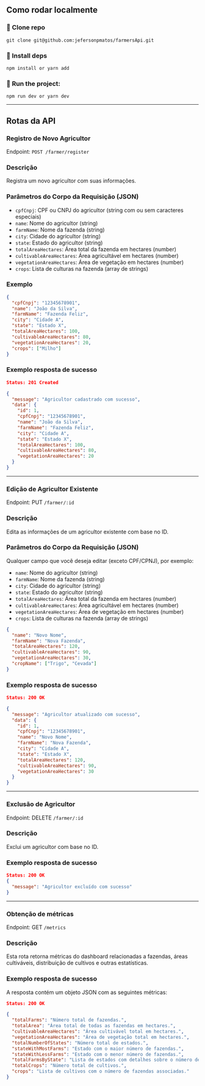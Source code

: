##  Como rodar localmente

### 👾 Clone repo

```
git clone git@github.com:jefersonpmatos/farmersApi.git
```

### 🔧 Install deps

```
npm install or yarn add
```

### 🚀 Run the project:

```
npm run dev or yarn dev
```

***

## Rotas da API

### Registro de Novo Agricultor

Endpoint: `POST /farmer/register`

### Descrição
Registra um novo agricultor com suas informações.

### Parâmetros do Corpo da Requisição (JSON)
- `cpfCnpj`: CPF ou CNPJ do agricultor (string com ou sem caracteres especiais)
- `name`: Nome do agricultor (string)
- `farmName`: Nome da fazenda (string)
- `city`: Cidade do agricultor (string)
- `state`: Estado do agricultor (string)
- `totalAreaHectares`: Área total da fazenda em hectares (number)
- `cultivableAreaHectares`: Área agricultável em hectares (number)
- `vegetationAreaHectares`: Área de vegetação em hectares (number)
- `crops`: Lista de culturas na fazenda (array de strings)

### Exemplo
```json
{
  "cpfCnpj": "12345678901",
  "name": "João da Silva",
  "farmName": "Fazenda Feliz",
  "city": "Cidade A",
  "state": "Estado X",
  "totalAreaHectares": 100,
  "cultivableAreaHectares": 80,
  "vegetationAreaHectares": 20,
  "crops": ["Milho"]
}

```

### Exemplo resposta de sucesso

```json
Status: 201 Created 

{
  "message": "Agricultor cadastrado com sucesso",
  "data": {
    "id": 1,
    "cpfCnpj": "12345678901",
    "name": "João da Silva",
    "farmName": "Fazenda Feliz",
    "city": "Cidade A",
    "state": "Estado X",
    "totalAreaHectares": 100,
    "cultivableAreaHectares": 80,
    "vegetationAreaHectares": 20
  }
}

```
***
### Edição de Agricultor Existente
Endpoint: PUT `/farmer/:id`

### Descrição
Edita as informações de um agricultor existente com base no ID.

### Parâmetros do Corpo da Requisição (JSON)
Qualquer campo que você deseja editar (exceto CPF/CPNJ), por exemplo:

- `name`: Nome do agricultor (string)
- `farmName`: Nome da fazenda (string)
- `city`: Cidade do agricultor (string)
- `state`: Estado do agricultor (string)
- `totalAreaHectares`: Área total da fazenda em hectares (number)
- `cultivableAreaHectares`: Área agricultável em hectares (number)
- `vegetationAreaHectares`: Área de vegetação em hectares (number)
- `crops`: Lista de culturas na fazenda (array de strings)

```json
{
  "name": "Novo Nome",
  "farmName": "Nova Fazenda",
  "totalAreaHectares": 120,
  "cultivableAreaHectares": 90,
  "vegetationAreaHectares": 30,
  "cropName": ["Trigo", "Cevada"]
}
```

### Exemplo resposta de sucesso

```json
Status: 200 OK

{
  "message": "Agricultor atualizado com sucesso",
  "data": {
    "id": 1,
    "cpfCnpj": "12345678901",
    "name": "Novo Nome",
    "farmName": "Nova Fazenda",
    "city": "Cidade A",
    "state": "Estado X",
    "totalAreaHectares": 120,
    "cultivableAreaHectares": 90,
    "vegetationAreaHectares": 30
  }
}

```
***

### Exclusão de Agricultor
Endpoint: DELETE `/farmer/:id`

### Descrição
Exclui um agricultor com base no ID.

### Exemplo resposta de sucesso
```json
Status: 200 OK
{
  "message": "Agricultor excluído com sucesso"
}

```
***

### Obtenção de métricas
Endpoint: GET `/metrics`

### Descrição
Esta rota retorna métricas do dashboard relacionadas a fazendas, áreas cultiváveis, distribuição de cultivos e outras estatísticas.

### Exemplo resposta de sucesso
A resposta contém um objeto JSON com as seguintes métricas:
```json
Status: 200 OK

{
  "totalFarms": "Número total de fazendas.",
  "totalArea": "Área total de todas as fazendas em hectares.",
  "cultivableAreaHectares": "Área cultivável total em hectares.",
  "vegetationAreaHectares": "Área de vegetação total em hectares.",
  "totalNumberOfStates": "Número total de estados.",
  "stateWithMostFarms": "Estado com o maior número de fazendas.",
  "stateWithLessFarms": "Estado com o menor número de fazendas.",
  "totalFarmsByState": "Lista de estados com detalhes sobre o número de fazendas e áreas.",
  "totalCrops": "Número total de cultivos.",
  "crops": "Lista de cultivos com o número de fazendas associadas."
}

```










